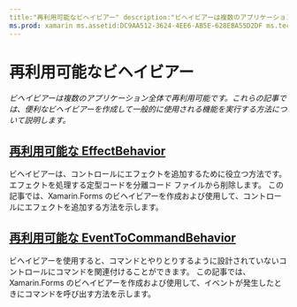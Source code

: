 ```yaml
---
title:"再利用可能なビヘイビアー" description:"ビヘイビアーは複数のアプリケーション全体で再利用可能です。 これらの記事では、便利なビヘイビアーを作成し、一般的に使用される機能を実行する方法について説明します。"
ms.prod: xamarin ms.assetid:DC9AA512-3624-4EE6-AB5E-628EBA55D2DF ms.technology: xamarin-forms author: davidbritch ms.author: dabritch ms.date:04/06/2016 no-loc: [Xamarin.Forms, Xamarin.Essentials]
---
```


# <a name="reusable-behaviors"></a>再利用可能なビヘイビアー

_ビヘイビアーは複数のアプリケーション全体で再利用可能です。これらの記事では、便利なビヘイビアーを作成して一般的に使用される機能を実行する方法について説明します。_

## <a name="reusable-effectbehavior"></a>[再利用可能な EffectBehavior](effect-behavior.md)

ビヘイビアーは、コントロールにエフェクトを追加するために役立つ方法です。エフェクトを処理する定型コードを分離コード ファイルから削除します。 この記事では、Xamarin.Forms のビヘイビアーを作成および使用して、コントロールにエフェクトを追加する方法を示します。

## <a name="reusable-eventtocommandbehavior"></a>[再利用可能な EventToCommandBehavior](event-to-command-behavior.md)

ビヘイビアーを使用すると、コマンドとやりとりするように設計されていないコントロールにコマンドを関連付けることができます。 この記事では、Xamarin.Forms のビヘイビアーを作成および使用して、イベントが発生したときにコマンドを呼び出す方法を示します。
